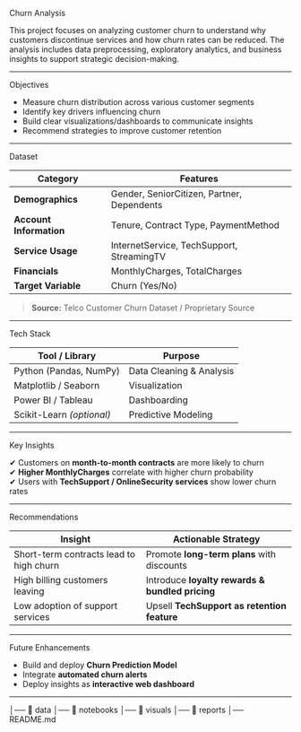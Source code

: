 Churn Analysis



This project focuses on analyzing customer churn to understand why customers discontinue services and how churn rates can be reduced. The analysis includes data preprocessing, exploratory analytics, and business insights to support strategic decision-making.

---

Objectives

- Measure churn distribution across various customer segments  
- Identify key drivers influencing churn  
- Build clear visualizations/dashboards to communicate insights  
- Recommend strategies to improve customer retention

---

Dataset

| Category | Features |
|----------|----------|
| **Demographics** | Gender, SeniorCitizen, Partner, Dependents |
| **Account Information** | Tenure, Contract Type, PaymentMethod |
| **Service Usage** | InternetService, TechSupport, StreamingTV |
| **Financials** | MonthlyCharges, TotalCharges |
| **Target Variable** | Churn (Yes/No) |

> **Source:** Telco Customer Churn Dataset / Proprietary Source  


---

Tech Stack

| Tool / Library | Purpose |
|----------------|---------|
| Python (Pandas, NumPy) | Data Cleaning & Analysis |
| Matplotlib / Seaborn | Visualization |
| Power BI / Tableau | Dashboarding |
| Scikit-Learn *(optional)* | Predictive Modeling |


---

Key Insights

✔ Customers on **month-to-month contracts** are more likely to churn  
✔ **Higher MonthlyCharges** correlate with higher churn probability  
✔ Users with **TechSupport / OnlineSecurity services** show lower churn rates  

---
 Recommendations

| Insight | Actionable Strategy |
|---------|---------------------|
| Short-term contracts lead to high churn | Promote **long-term plans** with discounts |
| High billing customers leaving | Introduce **loyalty rewards & bundled pricing** |
| Low adoption of support services | Upsell **TechSupport as retention feature** |

---

Future Enhancements

- Build and deploy **Churn Prediction Model**  
- Integrate **automated churn alerts**  
- Deploy insights as **interactive web dashboard**

---

│── 📂 data
│── 📂 notebooks
│── 📂 visuals
│── 📂 reports
│── README.md

